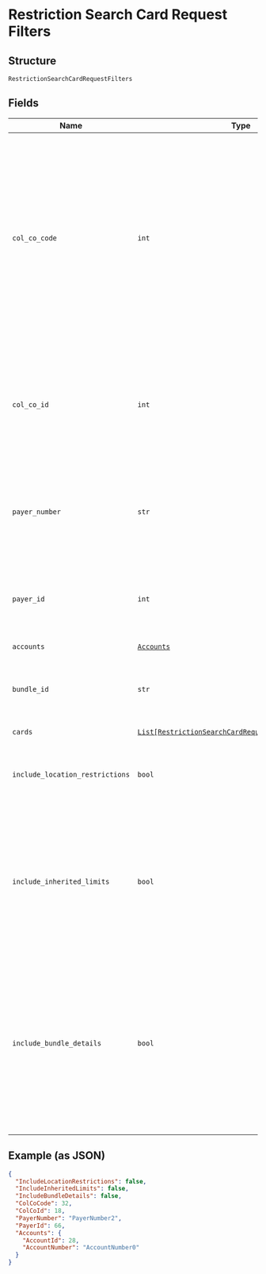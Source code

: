
# Restriction Search Card Request Filters

## Structure

`RestrictionSearchCardRequestFilters`

## Fields

| Name | Type | Tags | Description |
|  --- | --- | --- | --- |
| `col_co_code` | `int` | Optional | Collecting Company Code (Shell Code) of the selected payer.<br>Mandatory for serviced OUs such as Romania, Latvia, Lithuania, Estonia, Ukraine etc. It is optional for other countries if ColCoID is provided.<br>Example:<br>86 for Philippines<br>5 for UK |
| `col_co_id` | `int` | Optional | Collecting Company Id (in GFN) of the selected payer.<br>Optional if ColCoCode is passed else Mandatory.<br>Example:<br>1 for Philippines<br>5 for UK |
| `payer_number` | `str` | Optional | Payer Number of the selected payer.<br>Optional if PayerId is passed else Mandatory<br>Example: GB000000123 |
| `payer_id` | `int` | Optional | Payer Id  of the selected payer.<br>Optional if PayerNumber is passed else Mandatory<br>Example: 123456 |
| `accounts` | [`Accounts`](../../doc/models/accounts.md) | Optional | - |
| `bundle_id` | `str` | Optional | Identifier of the Card bundle in Gateway.<br>Optional if cards list is given, else mandatory. |
| `cards` | [`List[RestrictionSearchCardRequestFiltersCardsItems]`](../../doc/models/restriction-search-card-request-filters-cards-items.md) | Optional | - |
| `include_location_restrictions` | `bool` | Optional | Whether to include location restriction of the cards in the response<br>**Default**: `False` |
| `include_inherited_limits` | `bool` | Optional | When True: service will return the inherited values for the usage limits (from card-program or account as available) when it is not overridden on the card.<br>**Default**: `False` |
| `include_bundle_details` | `bool` | Optional | When the value is True, API will return bundle Id associated with cards in the response, if available.<br>Note: Use ‘Null’ or ‘False’ for optimum performance. A delay in response is expected when set to ‘True’.<br>**Default**: `False` |

## Example (as JSON)

```json
{
  "IncludeLocationRestrictions": false,
  "IncludeInheritedLimits": false,
  "IncludeBundleDetails": false,
  "ColCoCode": 32,
  "ColCoId": 18,
  "PayerNumber": "PayerNumber2",
  "PayerId": 66,
  "Accounts": {
    "AccountId": 28,
    "AccountNumber": "AccountNumber0"
  }
}
```

